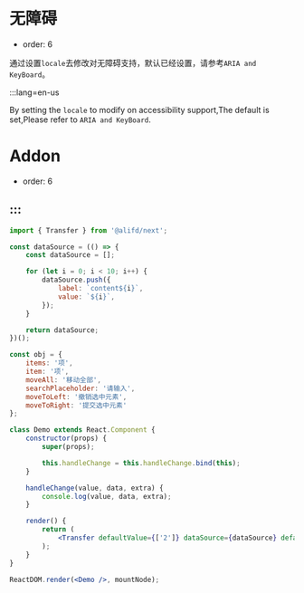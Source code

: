# 无障碍

- order: 6


通过设置`locale`去修改对无障碍支持，默认已经设置，请参考`ARIA and KeyBoard`。

:::lang=en-us


By setting the `locale` to modify on accessibility support,The default is set,Please refer to `ARIA and KeyBoard`.

# Addon

- order: 6

:::
---

````jsx
import { Transfer } from '@alifd/next';

const dataSource = (() => {
    const dataSource = [];

    for (let i = 0; i < 10; i++) {
        dataSource.push({
            label: `content${i}`,
            value: `${i}`,
        });
    }

    return dataSource;
})();

const obj = {
    items: '项',
    item: '项',
    moveAll: '移动全部',
    searchPlaceholder: '请输入',
    moveToLeft: '撤销选中元素',
    moveToRight: '提交选中元素'
};

class Demo extends React.Component {
    constructor(props) {
        super(props);

        this.handleChange = this.handleChange.bind(this);
    }

    handleChange(value, data, extra) {
        console.log(value, data, extra);
    }

    render() {
        return (
            <Transfer defaultValue={['2']} dataSource={dataSource} defaultLeftChecked={['1']} locale={obj} onChange={this.handleChange} titles={['Title', 'Title']} />
        );
    }
}

ReactDOM.render(<Demo />, mountNode);
````
